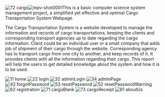 ![72 cargo](https://github.com/user-attachments/assets/ab20b805-2c98-4fda-8b0d-92b0b0314e1d)![mpv-shot0001](https://github.com/user-attachments/assets/197698f6-2c46-4831-8b33-97e8d51b7ca7)This is a basic computer science system management project, a simplified yet effective and optimal Cargo Transportation System Webpage.

The Cargo Transportation System is a website developed to manage the information and records of cargo transportations, keeping the clients and corresponding transport agencies up to date regarding the cargo information. Client could be an individual user or a small company that adds job of shipment of their cargo through the website. Corresponding agency has to transport cargo from one city to another, and keep records of it. It provides clients with all the information regarding their cargo. This report will help the users to get detailed knowledge about the system and how it is to be used.


![11 home](https://github.com/user-attachments/assets/a328c89b-bbd8-4dc2-a272-26af48e01667)
![22 login](https://github.com/user-attachments/assets/90525db5-3c6a-4e2e-b637-d60b40d901c4)
![32 adminLogin](https://github.com/user-attachments/assets/1146e77f-c48e-407c-832a-cb3e29e3f6c1)
![34 adminPage](https://github.com/user-attachments/assets/d91beb64-d891-4064-b739-e43d85af3cbb)
![42 forgotPassword](https://github.com/user-attachments/assets/416a5fe0-d841-47ae-8979-1f7973bbacea)
![53 resetPassword](https://github.com/user-attachments/assets/4224f032-0cb8-431d-a318-ae4fe41e1f8a)
![52 resetPasswordWarning](https://github.com/user-attachments/assets/038a8261-c2a3-4e94-9df6-bd79d1ec0a77)
![62 registration](https://github.com/user-attachments/assets/714b89ae-802b-40dc-832d-e470c2d9403a)
![71 cargoBlank](https://github.com/user-attachments/assets/89764568-0d11-4400-a760-bfa420402538)
![73 cargoReceipt](https://github.com/user-attachments/assets/627574c9-3f09-4837-a7de-fe149209b75f)
![81 aboutUs](https://github.com/user-attachments/assets/0abe4d85-8d9a-4fca-a0dd-a52d68a3a535)

